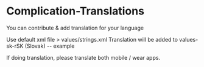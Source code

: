 # Complication-Translations

You can contribute & add translation for your language

Use default xml file > values/strings.xml
Translation will be added to values-sk-rSK (Slovak) -- example

If doing translation, please translate both mobile / wear apps.
